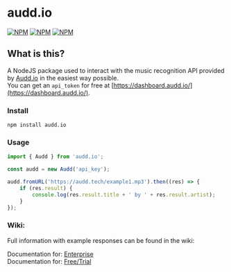 # audd.io

[![NPM](https://img.shields.io/npm/v/audd.io)](https://www.npmjs.com/package/audd.io) [![NPM](https://img.shields.io/npm/dt/audd.io)](https://www.npmjs.com/package/audd.io) [![NPM](https://img.shields.io/npm/types/audd.io)](https://www.npmjs.com/package/audd.io)

## **What is this?**

A NodeJS package used to interact with the music recognition API provided by [Audd.io](https://docs.audd.io/) in the easiest way possible.  
You can get an `api_token` for free at [https://dashboard.audd.io/](https://dashboard.audd.io/).

### Install

```
npm install audd.io
```

### Usage

```javascript
import { Audd } from 'audd.io';

const audd = new Audd('api_key');

audd.fromURL('https://audd.tech/example1.mp3').then((res) => {
    if (res.result) {
        console.log(res.result.title + ' by ' + res.result.artist);
    }
});
```

### Wiki:

Full information with example responses can be found in the wiki:

Documentation for: [Enterprise](https://github.com/DrKain/audd.io/wiki/Enterprise)  
Documentation for: [Free/Trial](https://github.com/DrKain/audd.io/wiki/Free-Trial)
